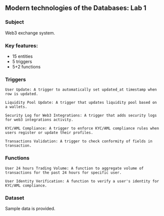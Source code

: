 ## Modern technologies of the Databases: Lab 1

### Subject

Web3 exchange system.

### Key features:

* 15 entities
* 5 triggers
* 5+2 functions

### Triggers

    User Update: A trigger to automatically set updated_at timestamp when row is updated.

    Liquidity Pool Update: A trigger that updates liquidity pool based on a wallets.

    Security Log for Web3 Integrations: A trigger that adds security logs for web3 integrations activity.

    KYC/AML Compliance: A trigger to enforce KYC/AML compliance rules when users register or update their profiles.

    Transactions Validation: A trigger to check conformity of fields in transaction.

### Functions

    User 24 hours Trading Volume: A function to aggregate volume of transactions for the past 24 hours for specific user.

    User Identity Verification: A function to verify a user's identity for KYC/AML compliance.

### Dataset

Sample data is provided.